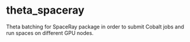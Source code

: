 # theta_spaceray
Theta batching for SpaceRay package in order to submit Cobalt jobs and run spaces on different GPU nodes. 
